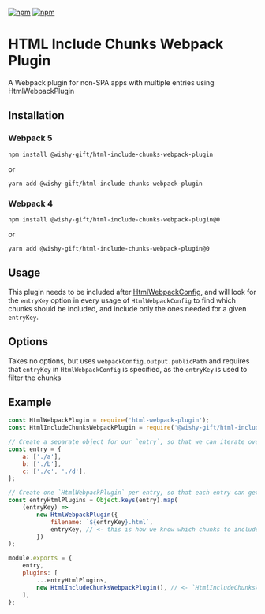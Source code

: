 [![npm](https://img.shields.io/npm/v/@wishy-gift/html-include-chunks-webpack-plugin)](https://www.npmjs.com/package/@wishy-gift/html-include-chunks-webpack-plugin)
[![npm](https://img.shields.io/npm/dw/@wishy-gift/html-include-chunks-webpack-plugin)](https://www.npmjs.com/package/@wishy-gift/html-include-chunks-webpack-plugin)

# HTML Include Chunks Webpack Plugin

A Webpack plugin for non-SPA apps with multiple entries using HtmlWebpackPlugin

## Installation

### Webpack 5

    npm install @wishy-gift/html-include-chunks-webpack-plugin

or

    yarn add @wishy-gift/html-include-chunks-webpack-plugin

### Webpack 4

    npm install @wishy-gift/html-include-chunks-webpack-plugin@0

or

    yarn add @wishy-gift/html-include-chunks-webpack-plugin@0

## Usage

This plugin needs to be included after [HtmlWebpackConfig](https://github.com/jantimon/html-webpack-plugin/), and will look for the `entryKey` option in every usage of `HtmlWebpackConfig` to find which chunks should be included, and include only the ones needed for a given `entryKey`.

## Options

Takes no options, but uses `webpackConfig.output.publicPath` and requires that `entryKey` in `HtmlWebpackConfig` is specified, as the `entryKey` is used to filter the chunks

## Example

```javascript
const HtmlWebpackPlugin = require('html-webpack-plugin');
const HtmlIncludeChunksWebpackPlugin = require('@wishy-gift/html-include-chunks-webpack-plugin');

// Create a separate object for our `entry`, so that we can iterate over it more easily later
const entry = {
	a: ['./a'],
	b: ['./b'],
	c: ['./c', './d'],
};

// Create one `HtmlWebpackPlugin` per entry, so that each entry can get only the necessary chunks
const entryHtmlPlugins = Object.keys(entry).map(
	(entryKey) =>
		new HtmlWebpackPlugin({
			filename: `${entryKey}.html`,
			entryKey, // <- this is how we know which chunks to include
		})
);

module.exports = {
	entry,
	plugins: [
		...entryHtmlPlugins,
		new HtmlIncludeChunksWebpackPlugin(), // <- `HtmlIncludeChunksWebpackPlugin` must be included after the `HtmlWebpackPlugin`s
	],
};
```
